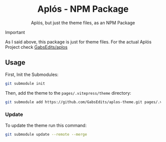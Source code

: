 <div align="center">
<h1>Aplós - NPM Package</h1>
Aplós, but just the theme files, as an NPM Package
</div>

> [!IMPORTANT]
As I said above, this package is just for theme files. For the actual Aplós Project check [GabsEdits/aplos](https://github.com/GabsEdits/aplos)

## Usage
First, Init the Submodules:
```sh
git submodule init
```

Then, add the theme to the `pages/.vitepress/theme` directory:
```sh
git submodule add https://github.com/GabsEdits/aplos-theme.git pages/.vitepress/theme
```

### Update
To update the theme run this command:

```bash
git submodule update --remote --merge
```

